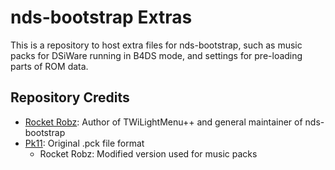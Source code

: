 # nds-bootstrap Extras
This is a repository to host extra files for nds-bootstrap, such as music packs for DSiWare running in B4DS mode, and settings for pre-loading parts of ROM data.

## Repository Credits
- [Rocket Robz](https://github.com/RocketRobz): Author of TWiLightMenu++ and general maintainer of nds-bootstrap
- [Pk11](https://github.com/epicpkmn11): Original .pck file format
     - Rocket Robz: Modified version used for music packs